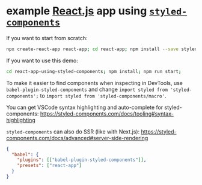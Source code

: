 # example [React.js](https://github.com/hchiam/learning-reactjs) app using [`styled-components`](https://github.com/styled-components/styled-components)

If you want to start from scratch:

```sh
npx create-react-app react-app; cd react-app; npm install --save styled-components; npm install --save-dev babel-plugin-styled-components; npm run start;
```

If you want to use this demo:

```sh
cd react-app-using-styled-components; npm install; npm run start;
```

To make it easier to find components when inspecting in DevTools, use `babel-plugin-styled-components` and change `import styled from 'styled-components';` to `import styled from 'styled-components/macro'`.

You can get VSCode syntax highlighting and auto-complete for styled-components: https://styled-components.com/docs/tooling#syntax-highlighting

`styled-components` can also do SSR (like with Next.js): https://styled-components.com/docs/advanced#server-side-rendering

```json
{
  "babel": {
    "plugins": [["babel-plugin-styled-components"]],
    "presets": ["react-app"]
  }
}
```
